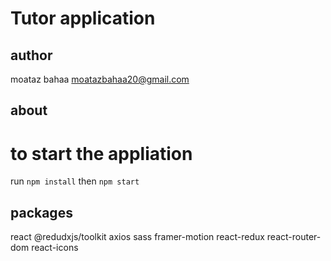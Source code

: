 # Tutor application
## author
moataz bahaa
moatazbahaa20@gmail.com

## about

# to start the appliation
run
`npm install`
then
`npm start`

## packages
react
@redudxjs/toolkit
axios
sass
framer-motion
react-redux
react-router-dom
react-icons

